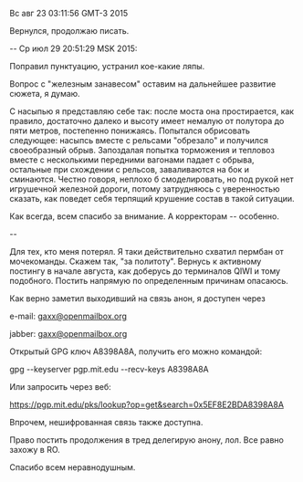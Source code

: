 Вс авг 23 03:11:56 GMT-3 2015

Вернулся, продолжаю писать.

--
Ср июл 29 20:51:29 MSK 2015: 

Поправил пунктуацию, устранил кое-какие ляпы. 

Вопрос с "железным занавесом" оставим на дальнейшее развитие сюжета, я думаю. 

С насыпью я представляю себе так: после моста она простирается, как правило, достаточно далеко и высоту имеет немалую от полутора до пяти метров, постепенно понижаясь. Попытался обрисовать следующее: насыпсь вместе с рельсами "обрезало" и получился своеобразный обрыв. Запоздалая попытка торможения и тепловоз вместе с несколькими передними вагонами падает с обрыва, остальные при схождении с рельсов, заваливаются на бок и сминаются. Честно говоря, неплохо б смоделировать, но под рукой нет игрушечной железной дороги, потому затрудняюсь с уверенностью сказать, как поведет себя терпящий крушение состав в такой ситуации.


Как всегда, всем спасибо за внимание. А корректорам -- особенно.

--

Для тех, кто меня потерял. Я таки действительно схватил пермбан от мочекоманды. Скажем так, "за политоту". Вернусь к активному постингу в начале августа, как доберусь до терминалов QIWI и тому подобного. Постить напрямую по определенным причинам опасаюсь. 

Как верно заметил выходивший на связь анон, я доступен через 

e-mail: gaxx@openmailbox.org

jabber: gaxx@openmailbox.org

Открытый GPG ключ A8398A8A, получить его можно командой:

gpg --keyserver pgp.mit.edu --recv-keys A8398A8A 

Или запросить через веб: 

https://pgp.mit.edu/pks/lookup?op=get&search=0x5EF8E2BDA8398A8A

Впрочем, нешифрованная связь также доступна. 

Право постить продолжения в тред делегирую анону, лол. Все равно захожу в RO.

Спасибо всем неравнодушным.

